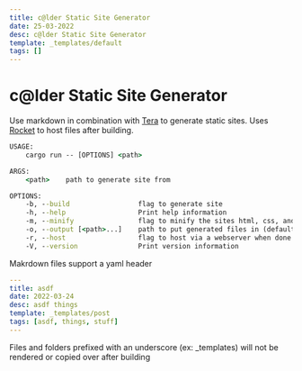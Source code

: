 ```yaml
---
title: c@lder Static Site Generator
date: 25-03-2022
desc: c@lder Static Site Generator
template: _templates/default
tags: []
---
```


# c@lder Static Site Generator

Use markdown in combination with [Tera](https://tera.netlify.app/) to generate static sites. Uses [Rocket](https://rocket.rs) to host files after building.

```cmd
USAGE:
    cargo run -- [OPTIONS] <path>

ARGS:
    <path>    path to generate site from

OPTIONS:
    -b, --build                 flag to generate site
    -h, --help                  Print help information
    -m, --minify                flag to minify the sites html, css, and js code
    -o, --output [<path>...]    path to put generated files in (default "output/")
    -r, --host                  flag to host via a webserver when done
    -V, --version               Print version information
```

Makrdown files support a yaml header
```yaml
---
title: asdf
date: 2022-03-24
desc: asdf things
template: _templates/post
tags: [asdf, things, stuff]
---
```

Files and folders prefixed with an underscore (ex: _templates) will not be rendered or copied over after building